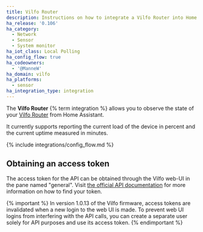 ```yaml
---
title: Vilfo Router
description: Instructions on how to integrate a Vilfo Router into Home Assistant.
ha_release: '0.106'
ha_category:
  - Network
  - Sensor
  - System monitor
ha_iot_class: Local Polling
ha_config_flow: true
ha_codeowners:
  - '@ManneW'
ha_domain: vilfo
ha_platforms:
  - sensor
ha_integration_type: integration
---
```


The **Vilfo Router** {% term integration %} allows you to observe the state of your [Vilfo Router](https://www.vilfo.com) from Home Assistant.

It currently supports reporting the current load of the device in percent and the current uptime measured in minutes.

{% include integrations/config_flow.md %}

## Obtaining an access token

The access token for the API can be obtained through the Vilfo web-UI in the pane named "general". Visit [the official API documentation](https://www.vilfo.com/apidocs/#header-authorization) for more information on how to find your token.

{% important %}
In version 1.0.13 of the Vilfo firmware, access tokens are invalidated when a new login to the web UI is made. To prevent web UI logins from interfering with the API calls, you can create a separate user solely for API purposes and use its access token.
{% endimportant %}
